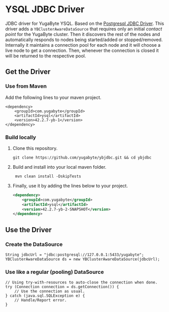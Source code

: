 
# YSQL JDBC Driver
JDBC driver for YugaByte YSQL.
Based on the [Postgresql JDBC Driver](https://github.com/pgjdbc/pgjdbc).
This driver adds a `YBClusterAwareDataSource` that requires only an initial _contact point_ for the YugaByte cluster.
Then it discovers the rest of the nodes and automatically responds to nodes being started/added or stopped/removed.
Internally it maintains a connection pool for each node and it will choose a live node to get a connection.
Then, whenever the connection is closed it will be returned to the respective pool.

## Get the Driver

### Use from Maven

Add the following lines to your maven project.

```
<dependency>
    <groupId>com.yugabyte</groupId>
    <artifactId>ysql</artifactId>
    <version>42.2.7-yb-1</version>
</dependency>
```


### Build locally

1. Clone this repository.

    ```
    git clone https://github.com/yugabyte/ybjdbc.git && cd ybjdbc
    ```

2. Build and install into your local maven folder.

    ```
     mvn clean install -DskipTests
    ```

3. Finally, use it by adding the lines below to your project.

    ```xml
    <dependency>
        <groupId>com.yugabyte</groupId>
        <artifactId>ysql</artifactId>
        <version>42.2.7-yb-2-SNAPSHOT</version>
    </dependency> 
    ```

## Use the Driver

### Create the DataSource
```
String jdbcUrl = "jdbc:postgresql://127.0.0.1:5433/yugabyte";
YBClusterAwareDataSource ds = new YBClusterAwareDataSource(jdbcUrl);
```

### Use like a regular (pooling) DataSource

```
// Using try-with-resources to auto-close the connection when done.
try (Connection connection = ds.getConnection()) {
	// Use the connection as usual.
} catch (java.sql.SQLException e) {
	// Handle/Report error.
}
```
